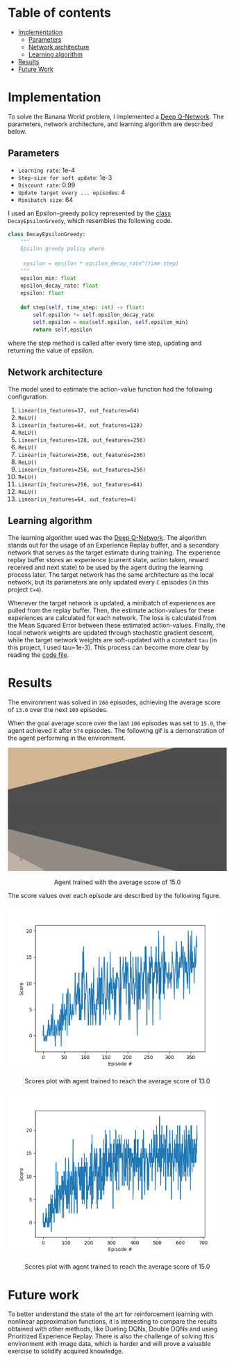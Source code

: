 # Table of contents

- [Implementation](#implementation)
    - [Parameters](#parameters)
    - [Network architecture](#network-architecture)
    - [Learning algorithm](#learning-algorithm)
- [Results](#results)
- [Future Work](#future-work)

# Implementation

To solve the Banana World problem, I implemented
a [Deep Q-Network](https://storage.googleapis.com/deepmind-media/dqn/DQNNaturePaper.pdf). The parameters, network
architecture, and learning algorithm are described below.

## Parameters

- `Learning rate`: 1e-4
- `Step-size for soft update`: 1e-3
- `Discount rate`: 0.99
- `Update target every ... episodes`: 4
- `Minibatch size`: 64

I used an Epsilon-greedy policy represented by the [class](src/epsilon_policies.py) `DecayEpsilonGreedy`, which 
resembles the following code.
```python
class DecayEpsilonGreedy:
    """
    Epsilon greedy policy where
     
     epsilon = epsilon * epsilon_decay_rate^(time step)
    """
    epsilon_min: float
    epsilon_decay_rate: float
    epsilon: float
    
    def step(self, time_step: int) -> float:
        self.epsilon *= self.epsilon_decay_rate
        self.epsilon = max(self.epsilon, self.epsilon_min)
        return self.epsilon
```
where the step method is called after every time step, updating and returning the value of epsilon.

## Network architecture

The model used to estimate the action-value function had the following configuration:

1. `Linear(in_features=37, out_features=64)`
2. `ReLU()`
3. `Linear(in_features=64, out_features=128)`
4. `ReLU()`
5. `Linear(in_features=128, out_features=256)`
6. `ReLU()`
7. `Linear(in_features=256, out_features=256)`
8. `ReLU()`
9. `Linear(in_features=256, out_features=256)`
10. `ReLU()`
11. `Linear(in_features=256, out_features=64)`
12. `ReLU()`
13. `Linear(in_features=64, out_features=4)`

## Learning algorithm

The learning algorithm used was
the [Deep Q-Network](https://storage.googleapis.com/deepmind-media/dqn/DQNNaturePaper.pdf). The algorithm stands out for
the usage of an Experience Replay buffer, and a secondary network that serves as the target estimate during training.
The experience replay buffer stores an experience (current state, action taken, reward received and next state) to be
used by the agent during the learning process later. The target network has the same architecture as the local network,
but its parameters are only updated every `C`
episodes (in this project `C=4`).

Whenever the target network is updated, a minibatch of experiences are pulled from the replay buffer. Then, the estimate
action-values for these experiences are calculated for each network. The loss is calculated from the Mean Squared Error
between these estimated action-values. Finally, the local network weights are updated through stochastic gradient
descent, while the target network weights are soft-updated with a constant `tau` (in this project, I used tau=1e-3).
This process can become more clear by reading the [code file](src/agent.py).

# Results

The environment was solved in `266` episodes, achieving the average score of `13.0` over the next `100` episodes.

When the goal average score over the last `100` episodes was set to `15.0`, the agent achieved it after `574`
episodes. The following gif is a demonstration of the agent performing in the environment.

<p align="center">
    <img src="resources/banana-catcher.gif" alt="animated"/>
    <p align="center">Agent trained with the average score of 15.0</p>
</p>

The score values over each episode are described by the following figure.

<p align="center">
    <img src="resources/scores-plot.png"/>
    <p align="center">Scores plot with agent trained to reach the average score of 13.0</p>
</p>

<p align="center">
    <img src="resources/scores-plot-15.png"/>
    <p align="center">Scores plot with agent trained to reach the average score of 15.0</p>
</p>

# Future work

To better understand the state of the art for reinforcement learning with nonlinear approximation functions, it is
interesting to compare the results obtained with other methods, like Dueling DQNs, Double DQNs and using Prioritized
Experience Replay. There is also the challenge of solving this environment with image data, which is harder and will
prove a valuable exercise to solidify acquired knowledge.
